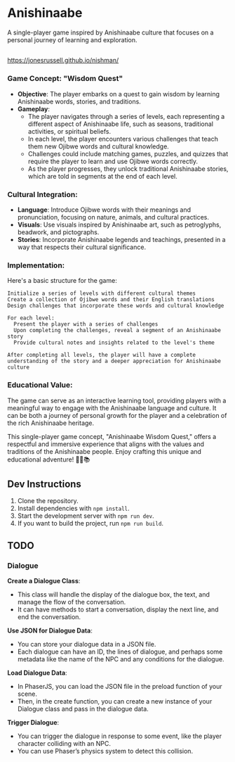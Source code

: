 # Anishinaabe

A single-player game inspired by Anishinaabe culture that focuses on a personal journey of learning and exploration.

##

https://jonesrussell.github.io/nishman/

### Game Concept: **"Wisdom Quest"**

-   **Objective**: The player embarks on a quest to gain wisdom by learning Anishinaabe words, stories, and traditions.
-   **Gameplay**:
    -   The player navigates through a series of levels, each representing a different aspect of Anishinaabe life, such as seasons, traditional activities, or spiritual beliefs.
    -   In each level, the player encounters various challenges that teach them new Ojibwe words and cultural knowledge.
    -   Challenges could include matching games, puzzles, and quizzes that require the player to learn and use Ojibwe words correctly.
    -   As the player progresses, they unlock traditional Anishinaabe stories, which are told in segments at the end of each level.

### Cultural Integration:

-   **Language**: Introduce Ojibwe words with their meanings and pronunciation, focusing on nature, animals, and cultural practices.
-   **Visuals**: Use visuals inspired by Anishinaabe art, such as petroglyphs, beadwork, and pictographs.
-   **Stories**: Incorporate Anishinaabe legends and teachings, presented in a way that respects their cultural significance.

### Implementation:

Here's a basic structure for the game:

```plaintext
Initialize a series of levels with different cultural themes
Create a collection of Ojibwe words and their English translations
Design challenges that incorporate these words and cultural knowledge

For each level:
  Present the player with a series of challenges
  Upon completing the challenges, reveal a segment of an Anishinaabe story
  Provide cultural notes and insights related to the level's theme

After completing all levels, the player will have a complete understanding of the story and a deeper appreciation for Anishinaabe culture
```

### Educational Value:

The game can serve as an interactive learning tool, providing players with a meaningful way to engage with the Anishinaabe language and culture. It can be both a journey of personal growth for the player and a celebration of the rich Anishinaabe heritage.

This single-player game concept, "Anishinaabe Wisdom Quest," offers a respectful and immersive experience that aligns with the values and traditions of the Anishinaabe people. Enjoy crafting this unique and educational adventure! 🌲🌙📚

## Dev Instructions

1. Clone the repository.
2. Install dependencies with `npm install`.
3. Start the development server with `npm run dev`.
4. If you want to build the project, run `npm run build`.

## TODO

### Dialogue

**Create a Dialogue Class**:

-   This class will handle the display of the dialogue box, the text, and manage the flow of the conversation.
-   It can have methods to start a conversation, display the next line, and end the conversation.

**Use JSON for Dialogue Data**:

-   You can store your dialogue data in a JSON file.
-   Each dialogue can have an ID, the lines of dialogue, and perhaps some metadata like the name of the NPC and any conditions for the dialogue.

**Load Dialogue Data**:

-   In PhaserJS, you can load the JSON file in the preload function of your scene.
-   Then, in the create function, you can create a new instance of your Dialogue class and pass in the dialogue data.

**Trigger Dialogue**:

-   You can trigger the dialogue in response to some event, like the player character colliding with an NPC.
-   You can use Phaser’s physics system to detect this collision.
